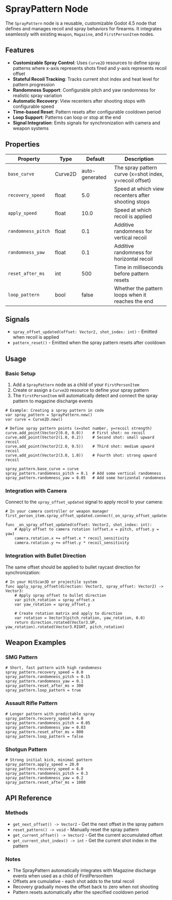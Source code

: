 # SprayPattern Node

The `SprayPattern` node is a reusable, customizable Godot 4.5 node that defines and manages recoil and spray behaviors for firearms. It integrates seamlessly with existing `Weapon`, `Magazine`, and `FirstPersonItem` nodes.

## Features

- **Customizable Spray Control**: Uses `Curve2D` resources to define spray patterns where x-axis represents shots fired and y-axis represents recoil offset
- **Stateful Recoil Tracking**: Tracks current shot index and heat level for pattern progression
- **Randomness Support**: Configurable pitch and yaw randomness for realistic spray variation
- **Automatic Recovery**: View recenters after shooting stops with configurable speed
- **Time-based Reset**: Pattern resets after configurable cooldown period
- **Loop Support**: Patterns can loop or stop at the end
- **Signal Integration**: Emits signals for synchronization with camera and weapon systems

## Properties

| Property | Type | Default | Description |
|----------|------|---------|-------------|
| `base_curve` | Curve2D | auto-generated | The spray pattern curve (x=shot index, y=recoil offset) |
| `recovery_speed` | float | 5.0 | Speed at which view recenters after shooting stops |
| `apply_speed` | float | 10.0 | Speed at which recoil is applied |
| `randomness_pitch` | float | 0.1 | Additive randomness for vertical recoil |
| `randomness_yaw` | float | 0.1 | Additive randomness for horizontal recoil |
| `reset_after_ms` | int | 500 | Time in milliseconds before pattern resets |
| `loop_pattern` | bool | false | Whether the pattern loops when it reaches the end |

## Signals

- `spray_offset_updated(offset: Vector2, shot_index: int)` - Emitted when recoil is applied
- `pattern_reset()` - Emitted when the spray pattern resets after cooldown

## Usage

### Basic Setup

1. Add a `SprayPattern` node as a child of your `FirstPersonItem`
2. Create or assign a `Curve2D` resource to define your spray pattern
3. The `FirstPersonItem` will automatically detect and connect the spray pattern to magazine discharge events

```gdscript
# Example: Creating a spray pattern in code
var spray_pattern = SprayPattern.new()
var curve = Curve2D.new()

# Define spray pattern points (x=shot number, y=recoil strength)
curve.add_point(Vector2(0.0, 0.0))    # First shot: no recoil
curve.add_point(Vector2(1.0, 0.2))    # Second shot: small upward recoil
curve.add_point(Vector2(2.0, 0.5))    # Third shot: medium upward recoil
curve.add_point(Vector2(3.0, 1.0))    # Fourth shot: strong upward recoil

spray_pattern.base_curve = curve
spray_pattern.randomness_pitch = 0.1  # Add some vertical randomness
spray_pattern.randomness_yaw = 0.05   # Add some horizontal randomness
```

### Integration with Camera

Connect to the `spray_offset_updated` signal to apply recoil to your camera:

```gdscript
# In your camera controller or weapon manager
first_person_item.spray_offset_updated.connect(_on_spray_offset_updated)

func _on_spray_offset_updated(offset: Vector2, shot_index: int):
    # Apply offset to camera rotation (offset.x = pitch, offset.y = yaw)
    camera.rotation.x += offset.x * recoil_sensitivity
    camera.rotation.y += offset.y * recoil_sensitivity
```

### Integration with Bullet Direction

The same offset should be applied to bullet raycast direction for synchronization:

```gdscript
# In your HitScan3D or projectile system
func apply_spray_offset(direction: Vector3, spray_offset: Vector2) -> Vector3:
    # Apply spray offset to bullet direction
    var pitch_rotation = spray_offset.x
    var yaw_rotation = spray_offset.y
    
    # Create rotation matrix and apply to direction
    var rotation = Vector3(pitch_rotation, yaw_rotation, 0.0)
    return direction.rotated(Vector3.UP, yaw_rotation).rotated(Vector3.RIGHT, pitch_rotation)
```

## Weapon Examples

### SMG Pattern
```gdscript
# Short, fast pattern with high randomness
spray_pattern.recovery_speed = 8.0
spray_pattern.randomness_pitch = 0.15
spray_pattern.randomness_yaw = 0.1
spray_pattern.reset_after_ms = 300
spray_pattern.loop_pattern = true
```

### Assault Rifle Pattern
```gdscript
# Longer pattern with predictable spray
spray_pattern.recovery_speed = 4.0
spray_pattern.randomness_pitch = 0.05
spray_pattern.randomness_yaw = 0.03
spray_pattern.reset_after_ms = 800
spray_pattern.loop_pattern = false
```

### Shotgun Pattern
```gdscript
# Strong initial kick, minimal pattern
spray_pattern.apply_speed = 20.0
spray_pattern.recovery_speed = 6.0
spray_pattern.randomness_pitch = 0.3
spray_pattern.randomness_yaw = 0.2
spray_pattern.reset_after_ms = 1000
```

## API Reference

### Methods

- `get_next_offset() -> Vector2` - Get the next offset in the spray pattern
- `reset_pattern() -> void` - Manually reset the spray pattern
- `get_current_offset() -> Vector2` - Get the current accumulated offset
- `get_current_shot_index() -> int` - Get the current shot index in the pattern

### Notes

- The SprayPattern automatically integrates with Magazine discharge events when used as a child of FirstPersonItem
- Offsets are cumulative - each shot adds to the total recoil
- Recovery gradually moves the offset back to zero when not shooting
- Pattern resets automatically after the specified cooldown period